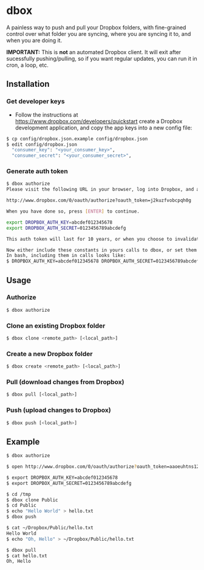 dbox
====

A painless way to push and pull your Dropbox folders, with fine-grained control over what folder you are syncing, where you are syncing it to, and when you are doing it.

**IMPORTANT:** This is **not** an automated Dropbox client. It will exit after sucessfully pushing/pulling, so if you want regular updates, you can run it in cron, a loop, etc.


Installation
------------

### Get developer keys

* Follow the instructions at https://www.dropbox.com/developers/quickstart create a Dropbox development application, and copy the app keys into a new config file:

```sh
$ cp config/dropbox.json.example config/dropbox.json
$ edit config/dropbox.json
  "consumer_key": "<your_consumer_key>",
  "consumer_secret": "<your_consumer_secret>",
```

### Generate auth token

```sh
$ dbox authorize
Please visit the following URL in your browser, log into Dropbox, and authorize the app you created.

http://www.dropbox.com/0/oauth/authorize?oauth_token=j2kuzfvobcpqh0g

When you have done so, press [ENTER] to continue.

export DROPBOX_AUTH_KEY=abcdef012345678
export DROPBOX_AUTH_SECRET=0123456789abcdefg

This auth token will last for 10 years, or when you choose to invalidate it, whichever comes first.

Now either include these constants in yours calls to dbox, or set them as environment variables.
In bash, including them in calls looks like:
$ DROPBOX_AUTH_KEY=abcdef012345678 DROPBOX_AUTH_SECRET=0123456789abcdefg dbox ...
```


Usage
-----

### Authorize

```sh
$ dbox authorize
```

### Clone an existing Dropbox folder

```sh
$ dbox clone <remote_path> [<local_path>]
```

### Create a new Dropbox folder

```sh
$ dbox create <remote_path> [<local_path>]
```

### Pull (download changes from Dropbox)

```sh
$ dbox pull [<local_path>]
```

### Push (upload changes to Dropbox)

```sh
$ dbox push [<local_path>]
```


Example
-------

```sh
$ dbox authorize
```

```sh
$ open http://www.dropbox.com/0/oauth/authorize?oauth_token=aaoeuhtns123456
```

```sh
$ export DROPBOX_AUTH_KEY=abcdef012345678
$ export DROPBOX_AUTH_SECRET=0123456789abcdefg
```

```sh
$ cd /tmp
$ dbox clone Public
$ cd Public
$ echo "Hello World" > hello.txt
$ dbox push
```

```sh
$ cat ~/Dropbox/Public/hello.txt
Hello World
$ echo "Oh, Hello" > ~/Dropbox/Public/hello.txt
```

```sh
$ dbox pull
$ cat hello.txt
Oh, Hello
```
